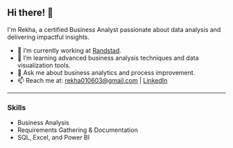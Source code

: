 ## Hi there! 👋
I'm Rekha, a certified Business Analyst passionate about data analysis and delivering impactful insights.

- 🔭 I’m currently working at [Randstad](https://www.randstad.com).
- 🌱 I’m learning advanced business analysis techniques and data visualization tools.
- 💬 Ask me about business analytics and process improvement.
- 📫 Reach me at: [rekha010603@gmail.com](mailto:rekha010603@gmail.com) | [LinkedIn](https://www.linkedin.com/in/kembasaramrekha-6304abc)

---
### Skills
- Business Analysis
- Requirements Gathering & Documentation
- SQL, Excel, and Power BI
